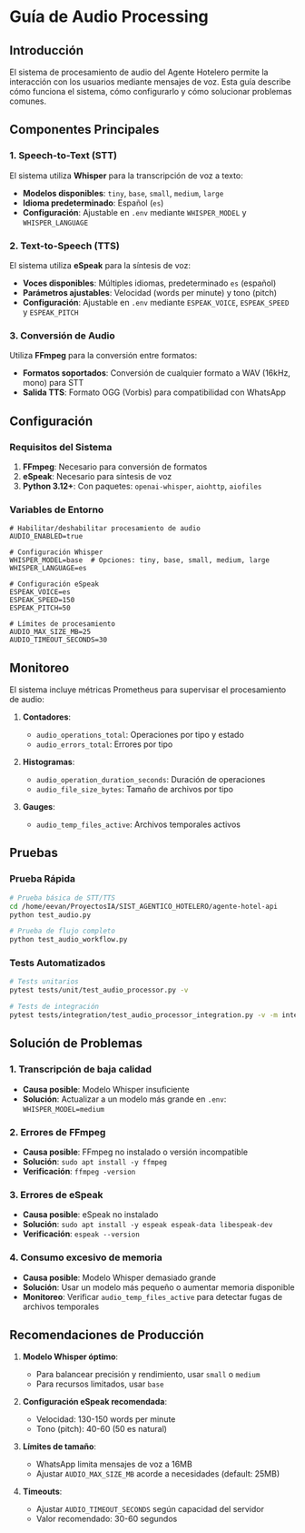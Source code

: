 # Guía de Audio Processing

## Introducción

El sistema de procesamiento de audio del Agente Hotelero permite la interacción con los usuarios mediante mensajes de voz. Esta guía describe cómo funciona el sistema, cómo configurarlo y cómo solucionar problemas comunes.

## Componentes Principales

### 1. Speech-to-Text (STT)

El sistema utiliza **Whisper** para la transcripción de voz a texto:

- **Modelos disponibles**: `tiny`, `base`, `small`, `medium`, `large`
- **Idioma predeterminado**: Español (`es`)
- **Configuración**: Ajustable en `.env` mediante `WHISPER_MODEL` y `WHISPER_LANGUAGE`

### 2. Text-to-Speech (TTS)

El sistema utiliza **eSpeak** para la síntesis de voz:

- **Voces disponibles**: Múltiples idiomas, predeterminado `es` (español)
- **Parámetros ajustables**: Velocidad (words per minute) y tono (pitch)
- **Configuración**: Ajustable en `.env` mediante `ESPEAK_VOICE`, `ESPEAK_SPEED` y `ESPEAK_PITCH`

### 3. Conversión de Audio

Utiliza **FFmpeg** para la conversión entre formatos:

- **Formatos soportados**: Conversión de cualquier formato a WAV (16kHz, mono) para STT
- **Salida TTS**: Formato OGG (Vorbis) para compatibilidad con WhatsApp

## Configuración

### Requisitos del Sistema

1. **FFmpeg**: Necesario para conversión de formatos
2. **eSpeak**: Necesario para síntesis de voz
3. **Python 3.12+**: Con paquetes: `openai-whisper`, `aiohttp`, `aiofiles`

### Variables de Entorno

```
# Habilitar/deshabilitar procesamiento de audio
AUDIO_ENABLED=true

# Configuración Whisper
WHISPER_MODEL=base  # Opciones: tiny, base, small, medium, large
WHISPER_LANGUAGE=es

# Configuración eSpeak
ESPEAK_VOICE=es
ESPEAK_SPEED=150
ESPEAK_PITCH=50

# Límites de procesamiento
AUDIO_MAX_SIZE_MB=25
AUDIO_TIMEOUT_SECONDS=30
```

## Monitoreo

El sistema incluye métricas Prometheus para supervisar el procesamiento de audio:

1. **Contadores**:
   - `audio_operations_total`: Operaciones por tipo y estado
   - `audio_errors_total`: Errores por tipo

2. **Histogramas**:
   - `audio_operation_duration_seconds`: Duración de operaciones
   - `audio_file_size_bytes`: Tamaño de archivos por tipo

3. **Gauges**:
   - `audio_temp_files_active`: Archivos temporales activos

## Pruebas

### Prueba Rápida

```bash
# Prueba básica de STT/TTS
cd /home/eevan/ProyectosIA/SIST_AGENTICO_HOTELERO/agente-hotel-api
python test_audio.py

# Prueba de flujo completo
python test_audio_workflow.py
```

### Tests Automatizados

```bash
# Tests unitarios
pytest tests/unit/test_audio_processor.py -v

# Tests de integración
pytest tests/integration/test_audio_processor_integration.py -v -m integration
```

## Solución de Problemas

### 1. Transcripción de baja calidad

- **Causa posible**: Modelo Whisper insuficiente
- **Solución**: Actualizar a un modelo más grande en `.env`: `WHISPER_MODEL=medium`

### 2. Errores de FFmpeg

- **Causa posible**: FFmpeg no instalado o versión incompatible
- **Solución**: `sudo apt install -y ffmpeg`
- **Verificación**: `ffmpeg -version`

### 3. Errores de eSpeak

- **Causa posible**: eSpeak no instalado
- **Solución**: `sudo apt install -y espeak espeak-data libespeak-dev`
- **Verificación**: `espeak --version`

### 4. Consumo excesivo de memoria

- **Causa posible**: Modelo Whisper demasiado grande
- **Solución**: Usar un modelo más pequeño o aumentar memoria disponible
- **Monitoreo**: Verificar `audio_temp_files_active` para detectar fugas de archivos temporales

## Recomendaciones de Producción

1. **Modelo Whisper óptimo**: 
   - Para balancear precisión y rendimiento, usar `small` o `medium`
   - Para recursos limitados, usar `base`

2. **Configuración eSpeak recomendada**:
   - Velocidad: 130-150 words per minute
   - Tono (pitch): 40-60 (50 es natural)

3. **Límites de tamaño**:
   - WhatsApp limita mensajes de voz a 16MB
   - Ajustar `AUDIO_MAX_SIZE_MB` acorde a necesidades (default: 25MB)

4. **Timeouts**:
   - Ajustar `AUDIO_TIMEOUT_SECONDS` según capacidad del servidor
   - Valor recomendado: 30-60 segundos
